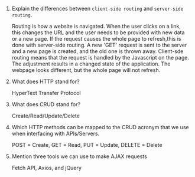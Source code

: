 1.  Explain the differences between `client-side routing` and `server-side routing`.

    Routing is how a website is navigated. When the user clicks on a link, this changes the URL and the user needs to be provided with new data or a new page. If the request causes the whole page to refresh,this is done with server-side routing. A new 'GET' request is sent to the server and a new page is created, and the old one is thrown away. Client-sde routing means that the request is handled by the Javascript on the page. The adjustment results in a changed state of the application. The webpage looks different, but the whole page will not refresh.

2.  What does HTTP stand for?

    HyperText Transfer Protocol

3.  What does CRUD stand for?

    Create/Read/Update/Delete

4.  Which HTTP methods can be mapped to the CRUD acronym that we use when interfacing with APIs/Servers.

    POST = Create, GET = Read, PUT = Update, DELETE = Delete

5.  Mention three tools we can use to make AJAX requests

    Fetch API, Axios, and jQuery
